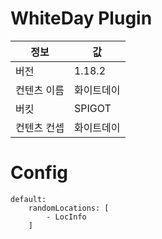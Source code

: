 # WhiteDay Plugin

| 정보     | 값     |
|--------|-------|
| 버전     | 1.18.2 |
| 컨텐츠 이름 | 화이트데이 |
| 버킷     | SPIGOT |
| 컨텐츠 컨셉 | 화이트데이 |

# Config

```
default:
    randomLocations: [
        - LocInfo
    ]
```
